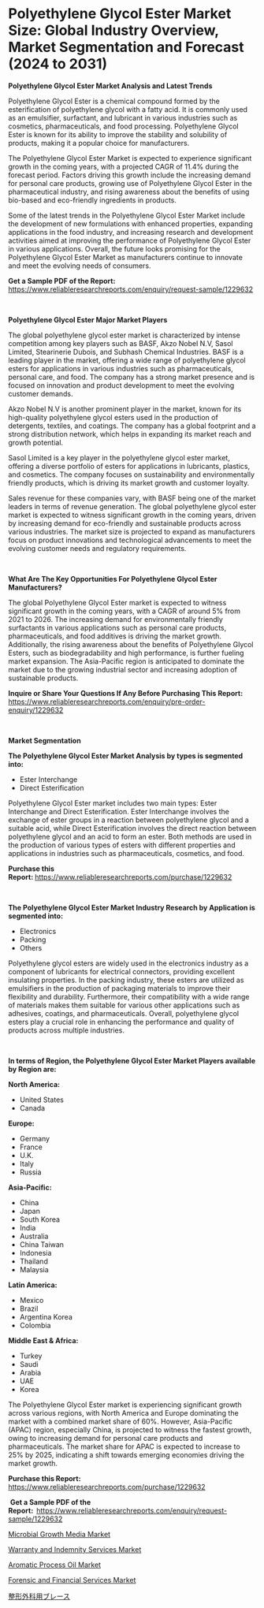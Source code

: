 <p><h1>Polyethylene Glycol Ester Market Size: Global Industry Overview, Market Segmentation and Forecast (2024 to 2031)</h1></p><p><strong>Polyethylene Glycol Ester Market Analysis and Latest Trends</strong></p>
<p><p>Polyethylene Glycol Ester is a chemical compound formed by the esterification of polyethylene glycol with a fatty acid. It is commonly used as an emulsifier, surfactant, and lubricant in various industries such as cosmetics, pharmaceuticals, and food processing. Polyethylene Glycol Ester is known for its ability to improve the stability and solubility of products, making it a popular choice for manufacturers.</p><p>The Polyethylene Glycol Ester Market is expected to experience significant growth in the coming years, with a projected CAGR of 11.4% during the forecast period. Factors driving this growth include the increasing demand for personal care products, growing use of Polyethylene Glycol Ester in the pharmaceutical industry, and rising awareness about the benefits of using bio-based and eco-friendly ingredients in products.</p><p>Some of the latest trends in the Polyethylene Glycol Ester Market include the development of new formulations with enhanced properties, expanding applications in the food industry, and increasing research and development activities aimed at improving the performance of Polyethylene Glycol Ester in various applications. Overall, the future looks promising for the Polyethylene Glycol Ester Market as manufacturers continue to innovate and meet the evolving needs of consumers.</p></p>
<p><strong>Get a Sample PDF of the Report:&nbsp;</strong> <a href="https://www.reliableresearchreports.com/enquiry/request-sample/1229632">https://www.reliableresearchreports.com/enquiry/request-sample/1229632</a></p>
<p>&nbsp;</p>
<p><strong>Polyethylene Glycol Ester Major Market Players</strong></p>
<p><p>The global polyethylene glycol ester market is characterized by intense competition among key players such as BASF, Akzo Nobel N.V, Sasol Limited, Stearinerie Dubois, and Subhash Chemical Industries. BASF is a leading player in the market, offering a wide range of polyethylene glycol esters for applications in various industries such as pharmaceuticals, personal care, and food. The company has a strong market presence and is focused on innovation and product development to meet the evolving customer demands.</p><p>Akzo Nobel N.V is another prominent player in the market, known for its high-quality polyethylene glycol esters used in the production of detergents, textiles, and coatings. The company has a global footprint and a strong distribution network, which helps in expanding its market reach and growth potential.</p><p>Sasol Limited is a key player in the polyethylene glycol ester market, offering a diverse portfolio of esters for applications in lubricants, plastics, and cosmetics. The company focuses on sustainability and environmentally friendly products, which is driving its market growth and customer loyalty.</p><p>Sales revenue for these companies vary, with BASF being one of the market leaders in terms of revenue generation. The global polyethylene glycol ester market is expected to witness significant growth in the coming years, driven by increasing demand for eco-friendly and sustainable products across various industries. The market size is projected to expand as manufacturers focus on product innovations and technological advancements to meet the evolving customer needs and regulatory requirements.</p></p>
<p>&nbsp;</p>
<p><strong>What Are The Key Opportunities For Polyethylene Glycol Ester Manufacturers?</strong></p>
<p><p>The global Polyethylene Glycol Ester market is expected to witness significant growth in the coming years, with a CAGR of around 5% from 2021 to 2026. The increasing demand for environmentally friendly surfactants in various applications such as personal care products, pharmaceuticals, and food additives is driving the market growth. Additionally, the rising awareness about the benefits of Polyethylene Glycol Esters, such as biodegradability and high performance, is further fueling market expansion. The Asia-Pacific region is anticipated to dominate the market due to the growing industrial sector and increasing adoption of sustainable products.</p></p>
<p><strong>Inquire or Share Your Questions If Any Before Purchasing This Report:</strong> <a href="https://www.reliableresearchreports.com/enquiry/pre-order-enquiry/1229632">https://www.reliableresearchreports.com/enquiry/pre-order-enquiry/1229632</a></p>
<p>&nbsp;</p>
<p><strong>Market Segmentation</strong></p>
<p><strong>The Polyethylene Glycol Ester Market Analysis by types is segmented into:</strong></p>
<p><ul><li>Ester Interchange</li><li>Direct Esterification</li></ul></p>
<p><p>Polyethylene Glycol Ester market includes two main types: Ester Interchange and Direct Esterification. Ester Interchange involves the exchange of ester groups in a reaction between polyethylene glycol and a suitable acid, while Direct Esterification involves the direct reaction between polyethylene glycol and an acid to form an ester. Both methods are used in the production of various types of esters with different properties and applications in industries such as pharmaceuticals, cosmetics, and food.</p></p>
<p><strong>Purchase this Report:&nbsp;</strong><a href="https://www.reliableresearchreports.com/purchase/1229632">https://www.reliableresearchreports.com/purchase/1229632</a></p>
<p>&nbsp;</p>
<p><strong>The Polyethylene Glycol Ester Market Industry Research by Application is segmented into:</strong></p>
<p><ul><li>Electronics</li><li>Packing</li><li>Others</li></ul></p>
<p><p>Polyethylene glycol esters are widely used in the electronics industry as a component of lubricants for electrical connectors, providing excellent insulating properties. In the packing industry, these esters are utilized as emulsifiers in the production of packaging materials to improve their flexibility and durability. Furthermore, their compatibility with a wide range of materials makes them suitable for various other applications such as adhesives, coatings, and pharmaceuticals. Overall, polyethylene glycol esters play a crucial role in enhancing the performance and quality of products across multiple industries.</p></p>
<p>&nbsp;</p>
<p><strong>In terms of Region, the Polyethylene Glycol Ester Market Players available by Region are:</strong></p>
<p>
    <p> <strong> North America: </strong>
        <ul>
            <li>United States</li>
            <li>Canada</li>
        </ul>
        </p> 
    <p> <strong> Europe: </strong>
        <ul>
            <li>Germany</li>
            <li>France</li>
            <li>U.K.</li>
            <li>Italy</li>
            <li>Russia</li>
        </ul>
        </p> 
    <p> <strong> Asia-Pacific: </strong>
        <ul>
            <li>China</li>
            <li>Japan</li>
            <li>South Korea</li>
            <li>India</li>
            <li>Australia</li>
            <li>China Taiwan</li>
            <li>Indonesia</li>
            <li>Thailand</li>
            <li>Malaysia</li>
        </ul>
        </p> 
    <p> <strong> Latin America: </strong>
        <ul>
            <li>Mexico</li>
            <li>Brazil</li>
            <li>Argentina Korea</li>
            <li>Colombia</li>
        </ul>
        </p> 
    <p> <strong> Middle East & Africa: </strong>
        <ul>
            <li>Turkey</li>
            <li>Saudi</li>
            <li>Arabia</li>
            <li>UAE</li>
            <li>Korea</li>
        </ul>
    </p>
    </p>
<p><p>The Polyethylene Glycol Ester market is experiencing significant growth across various regions, with North America and Europe dominating the market with a combined market share of 60%. However, Asia-Pacific (APAC) region, especially China, is projected to witness the fastest growth, owing to increasing demand for personal care products and pharmaceuticals. The market share for APAC is expected to increase to 25% by 2025, indicating a shift towards emerging economies driving the market growth.</p></p>
<p><strong>Purchase this Report: </strong><a href="https://www.reliableresearchreports.com/purchase/1229632">https://www.reliableresearchreports.com/purchase/1229632</a></p>
<p>&nbsp;<strong>Get a Sample PDF of the Report:&nbsp;&nbsp;</strong><a href="https://www.reliableresearchreports.com/enquiry/request-sample/1229632">https://www.reliableresearchreports.com/enquiry/request-sample/1229632</a></p>
<p><strong></strong></p>
<p><p><a href="https://github.com/biheemgalvinlouises6hokrh3h/Market-Research-Report-List-1/blob/main/microbial-growth-media-market.md">Microbial Growth Media Market</a></p><p><a href="https://issuu.com/reportprime-2/docs/warranty-and-indemnity-services-market-size-2030.p">Warranty and Indemnity Services Market</a></p><p><a href="https://github.com/guneycigdem35/Market-Research-Report-List-2/blob/main/aromatic-process-oil-market.md">Aromatic Process Oil Market</a></p><p><a href="https://issuu.com/reportprime-2/docs/forensic-and-financial-services-market-size-2030.p">Forensic and Financial Services Market</a></p><p><a href="https://github.com/ihabdkwlxs948/Market-Research-Report-List-1/blob/main/1769335191757.md">整形外科用ブレース</a></p></p>